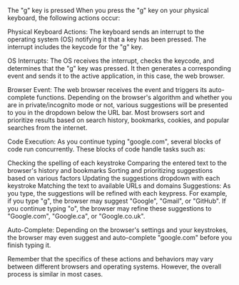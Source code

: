 The "g" key is pressed
When you press the "g" key on your physical keyboard, the following actions occur:

Physical Keyboard Actions: The keyboard sends an interrupt to the operating system (OS) notifying it that a key has been pressed. The interrupt includes the keycode for the "g" key.

OS Interrupts: The OS receives the interrupt, checks the keycode, and determines that the "g" key was pressed. It then generates a corresponding event and sends it to the active application, in this case, the web browser.

Browser Event: The web browser receives the event and triggers its auto-complete functions. Depending on the browser's algorithm and whether you are in private/incognito mode or not, various suggestions will be presented to you in the dropdown below the URL bar. Most browsers sort and prioritize results based on search history, bookmarks, cookies, and popular searches from the internet.

Code Execution: As you continue typing "google.com", several blocks of code run concurrently. These blocks of code handle tasks such as:

Checking the spelling of each keystroke
Comparing the entered text to the browser's history and bookmarks
Sorting and prioritizing suggestions based on various factors
Updating the suggestions dropdown with each keystroke
Matching the text to available URLs and domains
Suggestions: As you type, the suggestions will be refined with each keypress. For example, if you type "g", the browser may suggest "Google", "Gmail", or "GitHub". If you continue typing "o", the browser may refine these suggestions to "Google.com", "Google.ca", or "Google.co.uk".

Auto-Complete: Depending on the browser's settings and your keystrokes, the browser may even suggest and auto-complete "google.com" before you finish typing it.

Remember that the specifics of these actions and behaviors may vary between different browsers and operating systems. However, the overall process is similar in most cases.

